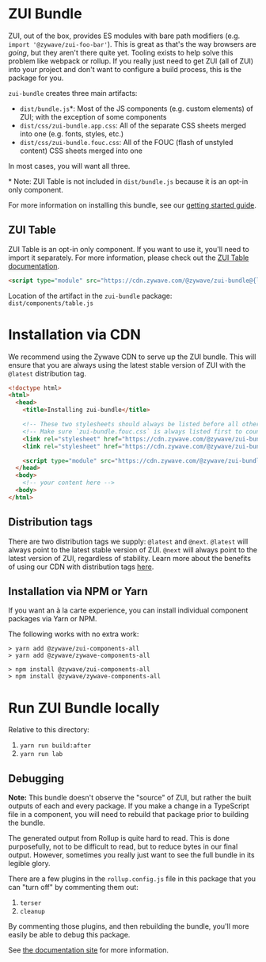 # ZUI Bundle

ZUI, out of the box, provides ES modules with bare path modifiers (e.g. `import '@zywave/zui-foo-bar'`). This is great as that's the way browsers are _going_, but they aren't there quite yet. Tooling exists to help solve this problem like webpack or rollup. If you really just need to get ZUI (all of ZUI) into your project and don't want to configure a build process, this is the package for you.

`zui-bundle` creates three main artifacts:

- `dist/bundle.js`\*: Most of the JS components (e.g. custom elements) of ZUI; with the exception of some components
- `dist/css/zui-bundle.app.css`: All of the separate CSS sheets merged into one (e.g. fonts, styles, etc.)
- `dist/css/zui-bundle.fouc.css`: All of the FOUC (flash of unstyled content) CSS sheets merged into one

In most cases, you will want all three.

\* Note: ZUI Table is not included in `dist/bundle.js` because it is an opt-in only component.

For more information on installing this bundle, see our [getting started guide](https://booster.zywave.dev/introduction/getting-started/how-to-get-started/).

## ZUI Table

ZUI Table is an opt-in only component. If you want to use it, you'll need to import it separately. For more information, please check out the [ZUI Table documentation](https://booster.zywave.dev/design-system/components/tables/).

```html
<script type="module" src="https://cdn.zywave.com/@zywave/zui-bundle@{latest|next}/dist/components/table.js"></script>
```

Location of the artifact in the `zui-bundle` package: `dist/components/table.js`

# Installation via CDN

We recommend using the Zywave CDN to serve up the ZUI bundle. This will ensure that you are always using the latest stable version of ZUI with the `@latest` distribution tag.

```html
<!doctype html>
<html>
  <head>
    <title>Installing zui-bundle</title>

    <!-- These two stylesheets should always be listed before all other application styles -->
    <!-- Make sure `zui-bundle.fouc.css` is always listed first to counter FOUC -->
    <link rel="stylesheet" href="https://cdn.zywave.com/@zywave/zui-bundle@{latest|next}/dist/css/zui-bundle.fouc.css" />
    <link rel="stylesheet" href="https://cdn.zywave.com/@zywave/zui-bundle@{latest|next}/dist/css/zui-bundle.app.css" />

    <script type="module" src="https://cdn.zywave.com/@zywave/zui-bundle@{latest|next}/dist/bundle.js"></script>
  </head>
  <body>
    <!-- your content here -->
  <body>
</html>
```

## Distribution tags

There are two distribution tags we supply: `@latest` and `@next`. `@latest` will always point to the latest stable version of ZUI. `@next` will always point to the latest version of ZUI, regardless of stability. Learn more about the benefits of using our CDN with distribution tags [here](https://booster.zywave.dev/introduction/getting-started/installing-packages/#%40latest-and-%40next-tags).

## Installation via NPM or Yarn

If you want an à la carte experience, you can install individual component packages via Yarn or NPM.

The following works with no extra work:

```
> yarn add @zywave/zui-components-all
> yarn add @zywave/zywave-components-all
```

```
> npm install @zywave/zui-components-all
> npm install @zywave/zywave-components-all
```

# Run ZUI Bundle locally

Relative to this directory:

1. `yarn run build:after`
1. `yarn run lab`

## Debugging

**Note:** This bundle doesn't observe the "source" of ZUI, but rather the built outputs of each and every package. If you make a change in a TypeScript file in a component, you will need to rebuild that package prior to building the bundle.

The generated output from Rollup is quite hard to read. This is done purposefully, not to be difficult to read, but to reduce bytes in our final output. However, sometimes you really just want to see the full bundle in its legible glory.

There are a few plugins in the `rollup.config.js` file in this package that you can "turn off" by commenting them out:

1. `terser`
1. `cleanup`

By commenting those plugins, and then rebuilding the bundle, you'll more easily be able to debug this package.

See [the documentation site](http://booster.zywave.dev/) for more information.
